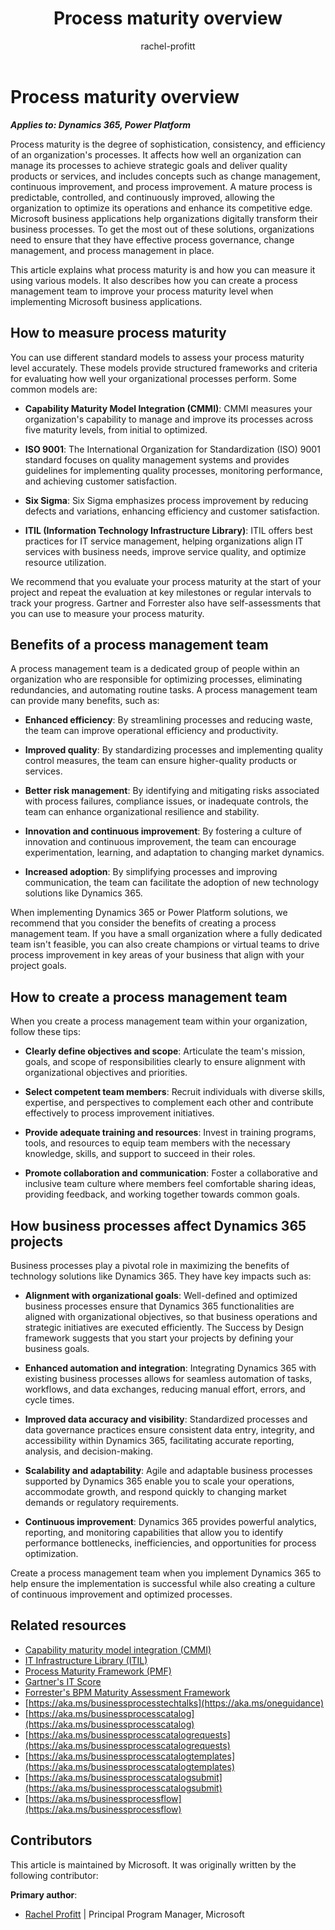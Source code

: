 ﻿---
title: Process maturity overview
description: Learn what process maturity is, how to measure it, and how to create a process management team to improve it when implementing Microsoft business applications.
author: rachel-profitt
ms.author: raprofit
ms.topic: conceptual
ms.date: 04/03/2024
ai-usage: ai-assisted
---

# Process maturity overview

***Applies to: Dynamics 365, Power Platform***

Process maturity is the degree of sophistication, consistency, and efficiency of an organization's processes. It affects how well an organization can manage its processes to achieve strategic goals and deliver quality products or services, and includes concepts such as change management, continuous improvement, and process improvement. A mature process is predictable, controlled, and continuously improved, allowing the organization to optimize its operations and enhance its competitive edge. Microsoft business applications help organizations digitally transform their business processes. To get the most out of these solutions, organizations need to ensure that they have effective process governance, change management, and process management in place.

This article explains what process maturity is and how you can measure it using various models. It also describes how you can create a process management team to improve your process maturity level when implementing Microsoft business applications.

## How to measure process maturity

You can use different standard models to assess your process maturity level accurately. These models provide structured frameworks and criteria for evaluating how well your organizational processes perform. Some common models are:

- **Capability Maturity Model Integration (CMMI)**: CMMI measures your organization's capability to manage and improve its processes across five maturity levels, from initial to optimized.

- **ISO 9001**: The International Organization for Standardization (ISO) 9001 standard focuses on quality management systems and provides guidelines for implementing quality processes, monitoring performance, and achieving customer satisfaction.

- **Six Sigma**: Six Sigma emphasizes process improvement by reducing defects and variations, enhancing efficiency and customer satisfaction.

- **ITIL (Information Technology Infrastructure Library)**: ITIL offers best practices for IT service management, helping organizations align IT services with business needs, improve service quality, and optimize resource utilization.

We recommend that you evaluate your process maturity at the start of your project and repeat the evaluation at key milestones or regular intervals to track your progress. Gartner and Forrester also have self-assessments that you can use to measure your process maturity.

## Benefits of a process management team

A process management team is a dedicated group of people within an organization who are responsible for optimizing processes, eliminating redundancies, and automating routine tasks. A process management team can provide many benefits, such as:

- **Enhanced efficiency**: By streamlining processes and reducing waste, the team can improve operational efficiency and productivity.

- **Improved quality**: By standardizing processes and implementing quality control measures, the team can ensure higher-quality products or services.

- **Better risk management**: By identifying and mitigating risks associated with process failures, compliance issues, or inadequate controls, the team can enhance organizational resilience and stability.

- **Innovation and continuous improvement**: By fostering a culture of innovation and continuous improvement, the team can encourage experimentation, learning, and adaptation to changing market dynamics.

- **Increased adoption**: By simplifying processes and improving communication, the team can facilitate the adoption of new technology solutions like Dynamics 365.

When implementing Dynamics 365 or Power Platform solutions, we recommend that you consider the benefits of creating a process management team. If you have a small organization where a fully dedicated team isn't feasible, you can also create champions or virtual teams to drive process improvement in key areas of your business that align with your project goals.

## How to create a process management team

When you create a process management team within your organization, follow these tips:

- **Clearly define objectives and scope**: Articulate the team's mission, goals, and scope of responsibilities clearly to ensure alignment with organizational objectives and priorities.

- **Select competent team members**: Recruit individuals with diverse skills, expertise, and perspectives to complement each other and contribute effectively to process improvement initiatives.

- **Provide adequate training and resources**: Invest in training programs, tools, and resources to equip team members with the necessary knowledge, skills, and support to succeed in their roles.

- **Promote collaboration and communication**: Foster a collaborative and inclusive team culture where members feel comfortable sharing ideas, providing feedback, and working together towards common goals.

## How business processes affect Dynamics 365 projects

Business processes play a pivotal role in maximizing the benefits of technology solutions like Dynamics 365. They have key impacts such as:

- **Alignment with organizational goals**: Well-defined and optimized business processes ensure that Dynamics 365 functionalities are aligned with organizational objectives, so that business operations and strategic initiatives are executed efficiently. The Success by Design framework suggests that you start your projects by defining your business goals.

- **Enhanced automation and integration**: Integrating Dynamics 365 with existing business processes allows for seamless automation of tasks, workflows, and data exchanges, reducing manual effort, errors, and cycle times.

- **Improved data accuracy and visibility**: Standardized processes and data governance practices ensure consistent data entry, integrity, and accessibility within Dynamics 365, facilitating accurate reporting, analysis, and decision-making.

- **Scalability and adaptability**: Agile and adaptable business processes supported by Dynamics 365 enable you to scale your operations, accommodate growth, and respond quickly to changing market demands or regulatory requirements.

- **Continuous improvement**: Dynamics 365 provides powerful analytics, reporting, and monitoring capabilities that allow you to identify performance bottlenecks, inefficiencies, and opportunities for process optimization.

Create a process management team when you implement Dynamics 365 to help ensure the implementation is successful while also creating a culture of continuous improvement and optimized processes.

## Related resources

- [Capability maturity model integration (CMMI)](https://cmmiinstitute.com/)
- [IT Infrastructure Library (ITIL)](https://www.peoplecert.org/ITIL-4)
- [Process Maturity Framework (PMF)](https://www.pmi.org/learning/library/pm-maturity-industry-wide-assessment-9000)
- [Gartner's IT Score](https://www.gartner.com/en/information-technology/insights/gartner-it-score)
- [Forrester's BPM Maturity Assessment Framework](https://www.forrester.com/report/introducing-forresters-bpm-maturity-assessment-framework/RES57488)
- [https://aka.ms/businessprocesstechtalks](https://aka.ms/oneguidance)
- [https://aka.ms/businessprocesscatalog](https://aka.ms/businessprocesscatalog)
- [https://aka.ms/businessprocesscatalogrequests](https://aka.ms/businessprocesscatalogrequests)
- [https://aka.ms/businessprocesscatalogtemplates](https://aka.ms/businessprocesscatalogtemplates)
- [https://aka.ms/businessprocesscatalogsubmit](https://aka.ms/businessprocesscatalogsubmit)
- [https://aka.ms/businessprocessflow](https://aka.ms/businessprocessflow)


## Contributors

This article is maintained by Microsoft. It was originally written by the following contributor:

**Primary author**:

- [Rachel Profitt](https://linkedin.com/in/rachelprofitt) \| Principal Program Manager, Microsoft
